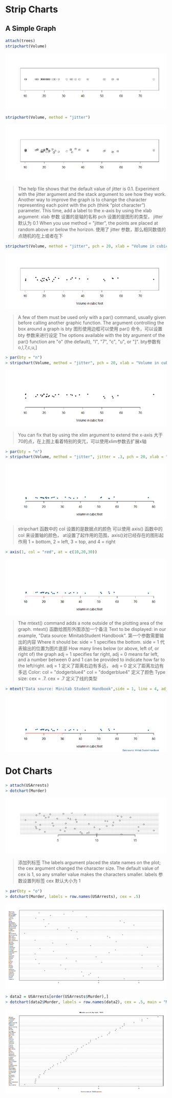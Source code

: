 # Strip Charts
## A Simple Graph
```r
attach(trees)
stripchart(Volume)
```
![](assets/markdown-img-paste-20180416144202409.png)
```r
stripchart(Volume, method = "jitter")
```
![](assets/markdown-img-paste-20180416144434233.png)

> The help file shows that the default value of jitter is 0.1. Experiment with the jitter argument and the stack argument to see how they work. Another way to improve the graph is to change the character representing each point with the pch (think “plot character”) parameter. This time, add a label to the x-axis by using the xlab argument:
> xlab 参数 设置的是轴的名称
> pch 设置的是图形的类型， jitter 默认为 0.1
> When you use method = "jitter", the points are placed at random above or below the horizon.
> 使用了 jitter 参数，那么相同数值的点随机的在上或者在下
```r
stripchart(Volume, method = "jitter", pch = 20, xlab = "Volume in cubic feet")
```
![](assets/markdown-img-paste-20180416145037995.png)

> A few of them must be used only with a par() command, usually given before calling another graphic function. The argument controlling the box around a graph is bty
> 图形使用边框可以使用 par() 命令，可以设置 bty 参数来进行设定
> The options available with the bty argument of the par() function are "o" (the default), "l", "7", "c", "u", or "]".
> bty参数有 o,l,7,c,u,]
```R
> par(bty = "n")
> stripchart(Volume, method = "jitter", pch = 20, xlab = "Volume in cubic feet")
```
![](assets/markdown-img-paste-20180416151147712.png)

> You can fix that by using the xlim argument to extend the x-axis
> 大于70的点，在上图上看着特别的突兀，可以使用xlim参数去扩展x轴

```r
> par(bty = "n")
> stripchart(Volume, method = "jitter", jitter = .3, pch = 20, xlab = "volumn in cubic feet", col = "dodgerblue4", ylim = c(0,8), xlim = c(10,80))
```
![](assets/markdown-img-paste-20180416151908563.png)

> stripchart 函数中的 col 设置的是数据点的颜色
> 可以使用 axis() 函数中的 col 来设置轴的颜色， at设置了起作用的范围，axis()对已经存在的图形起作用 1 = bottom, 2 = left, 3 = top, and 4 = right
```r
> axis(1, col = "red", at = c(10,20,30))
```
![](assets/markdown-img-paste-20180416152636340.png)

> The mtext() command adds a note outside of the plotting area of the graph.
> mtext() 函数给图形外围添加一个备注
> Text to be displayed: in our example, "Data source: MinitabStudent Handbook".
> 第一个参数需要输出的内容
> Where it should be: side = 1 specifies the bottom.
> side = 1 代表输出的位置为图片底部
> How many lines below (or above, left of, or right of) the graph
> adj = 1 specifies far right, adj = 0 means far left, and a number between 0 and 1 can be provided to indicate how far to the left/right.
> adj = 1 定义了距离右边有多远， adj = 0 定义了距离左边有多远
> Color: col = "dodgerblue4"
> col = "dodgerblue4" 定义了颜色
> Type size: cex = .7.
> cex = .7 定义了线的类型
```R
> mtext("Data source: Minitab Student Handbook",side = 1, line = 4, adj = 1, col = "dodgerblue4", cex = .7)
```
![](assets/markdown-img-paste-20180416152920334.png)

# Dot Charts
```r
> attach(USArrests)
> dotchart(Murder)
```
![](assets/markdown-img-paste-20180416153922936.png)

> 添加列标签
> The labels argument placed the state names on the plot; the cex argument changed the character size. The default value of cex is 1, so any smaller value makes the characters smaller.
> labels 参数设置列标签
> cex 默认大小为 1

```r
> par(bty = "o")
> dotchart(Murder, labels = row.names(USArrests), cex = .5)
```
![](assets/markdown-img-paste-20180416154538727.png)

```R
> data2 = USArrests[order(USArrests$Murder),]
> dotchart(data2$Murder, labels = row.names(data2), cex = .5, main = "Murder arrests by state, 1973", xlab = "Murder arrests per 100,000 population")
```
![](assets/markdown-img-paste-20180416155007510.png)
